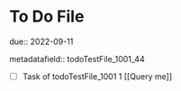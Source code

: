 # To Do File

due:: 2022-09-11

metadatafield:: todoTestFile_1001_44

- [ ] Task of todoTestFile_1001 1 [[Query me]]
